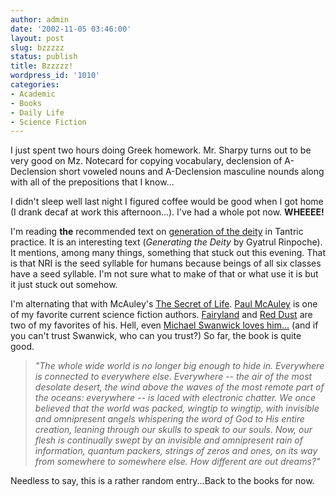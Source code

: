 ```yaml
---
author: admin
date: '2002-11-05 03:46:00'
layout: post
slug: bzzzzz
status: publish
title: Bzzzzz!
wordpress_id: '1010'
categories:
- Academic
- Books
- Daily Life
- Science Fiction
---
```

I just spent two hours doing Greek homework. Mr. Sharpy turns out to be very good on Mz. Notecard for copying vocabulary, declension of A-Declension short voweled nouns and A-Declension masculine nounds along with all of the prepositions that I know...

I didn't sleep well last night I figured coffee would be good when I got home (I drank decaf at work this afternoon...). I've had a whole pot now. <strong>WHEEEE!</strong>

I'm reading <strong>the</strong> recommended text on <a href="http://www.karmapa.org.nz/prayers/teach/generate.html">generation of the deity</a> in Tantric practice. It is an interesting text (<em>Generating the Deity</em> by Gyatrul Rinpoche). It mentions, among many things, something that stuck out this evening. That is that NRI is the seed syllable for humans because beings of all six classes have a seed syllable. I'm not sure what to make of that or what use it is but it just stuck out somehow.

I'm alternating that with McAuley's <a href="http://www.sfsite.com/04b/sl102.htm">The Secret of Life</a>. <a href="http://www.omegacom.demon.co.uk/">Paul McAuley</a> is one of my favorite current science fiction authors. <a href="http://www.sfsite.com/05a/fl127.htm">Fairyland</a> and <a href="http://www.strangewords.com/archive/reddust.html">Red Dust</a> are two of my favorites of his. Hell, even <a href="http://www.michaelswanwick.com/nonfic/mcauley.html">Michael Swanwick loves him...</a> (and if you can't trust Swanwick, who can you trust?) So far, the book is quite good.
<blockquote><em>"The whole wide world is no longer big enough to hide in.  Everywhere is connected to everywhere else.  Everywhere -- the air of the most desolate desert, the wind above the waves of the most remote part of the oceans: everywhere -- is laced with electronic chatter.  We once believed that the world was packed, wingtip to wingtip, with invisible and omnipresent angels whispering the word of God to His entire creation, leaning through our skulls to speak to our souls.  Now, our flesh is continually swept by an invisible and omnipresent rain of information, quantum packers, strings of zeros and ones, on its way from somewhere to somewhere else.  How different are out dreams?" </em></blockquote>
Needless to say, this is a rather random entry...Back to the books for now.
